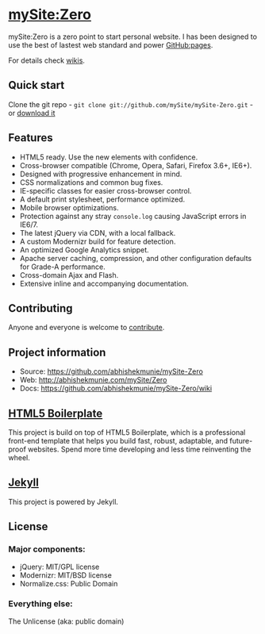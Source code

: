# [mySite:Zero](http://abhishekmunie.com/mySite/Zero)

mySite:Zero is a zero point to start personal website. I has been designed to use the best of lastest web standard and power [GitHub:pages](https://pages.github.com).

For details check [wikis](https://github.com/mySite/mySite-Zero/wiki).


## Quick start

Clone the git repo - `git clone git://github.com/mySite/mySite-Zero.git` - or [download it](https://github.com/mySite/mySite-Zero/zipball/master)


## Features

* HTML5 ready. Use the new elements with confidence.
* Cross-browser compatible (Chrome, Opera, Safari, Firefox 3.6+, IE6+).
* Designed with progressive enhancement in mind.
* CSS normalizations and common bug fixes.
* IE-specific classes for easier cross-browser control.
* A default print stylesheet, performance optimized.
* Mobile browser optimizations.
* Protection against any stray `console.log` causing JavaScript errors in IE6/7.
* The latest jQuery via CDN, with a local fallback.
* A custom Modernizr build for feature detection.
* An optimized Google Analytics snippet.
* Apache server caching, compression, and other configuration defaults for Grade-A performance.
* Cross-domain Ajax and Flash.
* Extensive inline and accompanying documentation.


## Contributing

Anyone and everyone is welcome to [contribute](https://github.com/mySite/mySite-Zero/wiki/contribute).


## Project information

* Source: https://github.com/abhishekmunie/mySite-Zero
* Web: http://abhishekmunie.com/mySite/Zero
* Docs: https://github.com/abhishekmunie/mySite-Zero/wiki

## [HTML5 Boilerplate](https://github.com/h5bp/html5-boilerplate)

This project is build on top of HTML5 Boilerplate, which is a professional front-end template that helps you build fast, robust, adaptable, and future-proof websites. Spend more time developing and less time reinventing the wheel.


## [Jekyll](https://github.com/mojombo/jekyll)

This project is powered by Jekyll.

## License

### Major components:

* jQuery: MIT/GPL license
* Modernizr: MIT/BSD license
* Normalize.css: Public Domain

### Everything else:

The Unlicense (aka: public domain)
